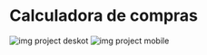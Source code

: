 # Calculadora de compras
![img project deskot](https://user-images.githubusercontent.com/79280706/160213603-1ad6d9f4-cbd8-4128-90f1-7beb26e653af.png)
     ![img project mobile](https://user-images.githubusercontent.com/79280706/160213608-651f90fc-8152-41a7-bfc3-75c3485e0d09.png)
